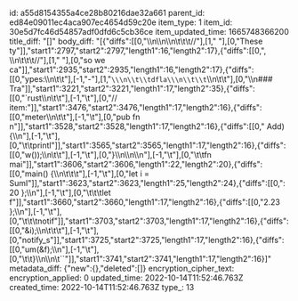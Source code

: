 id: a55d8154355a4ce28b80216dae32a661
parent_id: ed84e09011ec4aca907ec4654d59c20e
item_type: 1
item_id: 30e5d7fc46d54857adf0dfd6c5cb36ce
item_updated_time: 1665748366200
title_diff: "[]"
body_diff: "[{\"diffs\":[[0,\"\\\n\\\n\\\n\\t\\t\\t//\"],[1,\" \"],[0,\"These ty\"]],\"start1\":2797,\"start2\":2797,\"length1\":16,\"length2\":17},{\"diffs\":[[0,\", \\\n\\t\\t\\t//\"],[1,\" \"],[0,\"so we ca\"]],\"start1\":2935,\"start2\":2935,\"length1\":16,\"length2\":17},{\"diffs\":[[0,\"ypes:\\\n\\t\\t\"],[-1,\"-\"],[1,\"```\\\n\\t\\tdfla\\\n\\t\\t```\\\n\\t\\t\"],[0,\"\\\n### Tra\"]],\"start1\":3221,\"start2\":3221,\"length1\":17,\"length2\":35},{\"diffs\":[[0,\"`rust\\\n\\t\\t\"],[-1,\"\\t\"],[0,\"// item:\"]],\"start1\":3476,\"start2\":3476,\"length1\":17,\"length2\":16},{\"diffs\":[[0,\"meter\\\n\\t\\t\"],[-1,\"\\t\"],[0,\"pub fn n\"]],\"start1\":3528,\"start2\":3528,\"length1\":17,\"length2\":16},{\"diffs\":[[0,\" Add) {\\\n\"],[-1,\"\\t\"],[0,\"\\t\\tprintl\"]],\"start1\":3565,\"start2\":3565,\"length1\":17,\"length2\":16},{\"diffs\":[[0,\"w());\\\n\\t\\t\"],[-1,\"\\t\"],[0,\"}\\\n\\\n\\\n\"],[-1,\"\\t\"],[0,\"\\t\\tfn mai\"]],\"start1\":3606,\"start2\":3606,\"length1\":22,\"length2\":20},{\"diffs\":[[0,\"main() {\\\n\\t\\t\\t\"],[-1,\"\\t\"],[0,\"let i = SumI\"]],\"start1\":3623,\"start2\":3623,\"length1\":25,\"length2\":24},{\"diffs\":[[0,\": 20 };\\\n\"],[-1,\"\\t\"],[0,\"\\t\\t\\tlet f\"]],\"start1\":3660,\"start2\":3660,\"length1\":17,\"length2\":16},{\"diffs\":[[0,\"2.23 };\\\n\"],[-1,\"\\t\"],[0,\"\\t\\t\\tnotif\"]],\"start1\":3703,\"start2\":3703,\"length1\":17,\"length2\":16},{\"diffs\":[[0,\"&i);\\\n\\t\\t\\t\"],[-1,\"\\t\"],[0,\"notify_s\"]],\"start1\":3725,\"start2\":3725,\"length1\":17,\"length2\":16},{\"diffs\":[[0,\"um(&f);\\\n\"],[-1,\"\\t\"],[0,\"\\t\\t}\\\n\\\n\\t``\"]],\"start1\":3741,\"start2\":3741,\"length1\":17,\"length2\":16}]"
metadata_diff: {"new":{},"deleted":[]}
encryption_cipher_text: 
encryption_applied: 0
updated_time: 2022-10-14T11:52:46.763Z
created_time: 2022-10-14T11:52:46.763Z
type_: 13